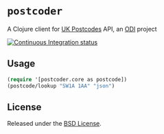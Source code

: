 # `postcoder`

A Clojure client for [UK Postcodes](http://www.uk-postcodes.com/) API, an [ODI](http://theodi.org/) project

[![Continuous Integration status](https://secure.travis-ci.org/dotemacs/postcoder.png)](http://travis-ci.org/dotemacs/postcoder)

## Usage

```clojure
(require '[postcoder.core as postcode])
(postcode/lookup "SW1A 1AA" "json")
```

## License

Released under the [BSD License](http://www.opensource.org/licenses/bsd-license.php).
